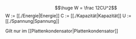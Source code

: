 $$\huge W = \frac 12CU^2$$
W := [[./Energie|Energie]]
C := [[./Kapazität|Kapazität]]
U := [[./Spannung|Spannung]]

Gilt nur im [[Plattenkondensator|Plattenkondensator]]